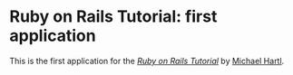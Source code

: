 # Ruby on Rails Tutorial: first application

This is the first application for the [*Ruby on Rails Tutorial*](http://railstutorial.org/) by [Michael Hartl](http://michaelhartl.com/).